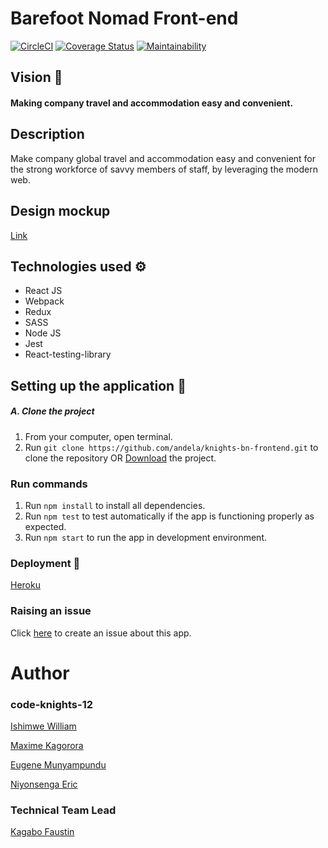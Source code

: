 # Barefoot Nomad Front-end
[![CircleCI](https://circleci.com/gh/Stackup-Rwanda/knights-bn-frontend/tree/develop.svg?style=svg)](https://circleci.com/gh/Stackup-Rwanda/knights-bn-frontend/tree/develop)
[![Coverage Status](https://coveralls.io/repos/github/Stackup-Rwanda/knights-bn-frontend/badge.svg?branch=ch-add-status-badges-on-readme-170947600)](https://coveralls.io/github/Stackup-Rwanda/knights-bn-frontend?branch=ch-add-status-badges-on-readme-170947600)
[![Maintainability](https://api.codeclimate.com/v1/badges/cec0c3f45dcf5c65408e/maintainability)](https://codeclimate.com/github/Stackup-Rwanda/knights-bn-frontend/maintainability)
## Vision :telescope:
#### Making company travel and accommodation easy and convenient.

## Description
Make company global travel and accommodation easy and convenient for the strong workforce of savvy members of staff, by leveraging the modern web.

## Design mockup 
[Link](https://xd.adobe.com/view/ddb6dde0-8b48-4220-6a0f-493993ea9646-ab87/)

## Technologies used :gear:
- React JS
- Webpack
- Redux
- SASS
- Node JS
- Jest
- React-testing-library

## Setting up the application :wrench:

##### A. Clone the project
1. From your computer, open terminal. 
2. Run `git clone https://github.com/andela/knights-bn-frontend.git` to clone the repository OR [Download](https://codeload.github.com/andela/knights-bn-frontend/zip/develop) the project.

### Run commands

1. Run `npm install` to install all dependencies.
2. Run `npm test` to test automatically if the app is functioning properly as expected.
3. Run `npm start` to run the app in development environment. 

### Deployment 🚀

[Heroku](https://knights-bn-frontend.herokuapp.com/)


### Raising an issue
Click [here](https://github.com/andela/knights-bn-frontend/issues/new) to create an issue about this app.

# Author
 ### code-knights-12

[Ishimwe William](https://github.com/T2Wil)

[Maxime Kagorora](https://github.com/Kagorora)

[Eugene Munyampundu](https://github.com/EugeneMunya)

[Niyonsenga Eric](https://github.com/Niyonsengaeric)


 ### Technical Team Lead

[Kagabo Faustin](https://github.com/kagabof)

